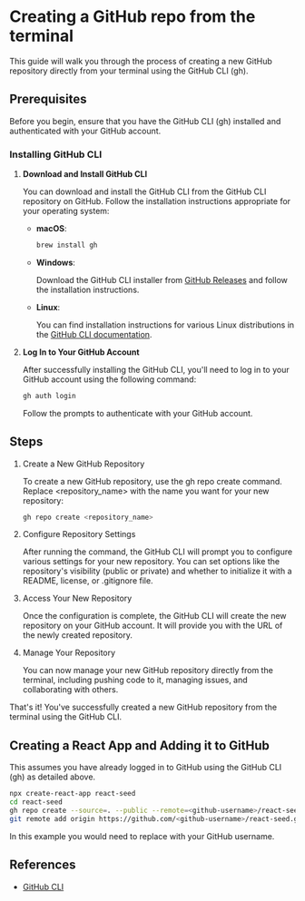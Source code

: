 # Creating a GitHub repo from the terminal

This guide will walk you through the process of creating a new GitHub repository directly from your terminal using the GitHub CLI (gh).

## Prerequisites

Before you begin, ensure that you have the GitHub CLI (gh) installed and authenticated with your GitHub account.

### Installing GitHub CLI

1. **Download and Install GitHub CLI**

   You can download and install the GitHub CLI from the GitHub CLI repository on GitHub. Follow the installation instructions appropriate for your operating system:

    - **macOS**:

      ```bash
      brew install gh
      ```

    - **Windows**:

      Download the GitHub CLI installer from [GitHub Releases](https://github.com/cli/cli/releases) and follow the installation instructions.

    - **Linux**:

      You can find installation instructions for various Linux distributions in the [GitHub CLI documentation](https://cli.github.com/manual/installation).

2. **Log In to Your GitHub Account**

   After successfully installing the GitHub CLI, you'll need to log in to your GitHub account using the following command:

   ```bash
   gh auth login
   ```
   
    Follow the prompts to authenticate with your GitHub account.


## Steps
1. Create a New GitHub Repository

    To create a new GitHub repository, use the gh repo create command. Replace <repository_name> with the name you want for your new repository:

    ```bash
    gh repo create <repository_name>
    ```

2. Configure Repository Settings

    After running the command, the GitHub CLI will prompt you to configure various settings for your new repository. You can set options like the repository's visibility (public or private) and whether to initialize it with a README, license, or .gitignore file.

3. Access Your New Repository

    Once the configuration is complete, the GitHub CLI will create the new repository on your GitHub account. It will provide you with the URL of the newly created repository.

4. Manage Your Repository

    You can now manage your new GitHub repository directly from the terminal, including pushing code to it, managing issues, and collaborating with others.

That's it! You've successfully created a new GitHub repository from the terminal using the GitHub CLI.



## Creating a React App and Adding it to GitHub

This assumes you have already logged in to GitHub using the GitHub CLI (gh) as detailed above.

```bash
npx create-react-app react-seed
cd react-seed
gh repo create --source=. --public --remote=<github-username>/react-seed --push
git remote add origin https://github.com/<github-username>/react-seed.git
```

In this example you would need to replace <github-username> with your GitHub username.

## References 

- [GitHub CLI](https://cli.github.com/)